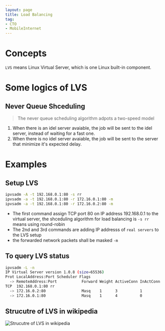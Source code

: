 ```yaml
---
layout: page
title: Load Balancing
tag:
- CTO
- MobileInternet
---
```


# Concepts
`LVS` means Linux Virtual Server, which is one Linux built-in component. 

# Some logics of LVS

## Never Queue Shceduling
> The never queue scheduling algorithm adpots a two-speed model
1. When there is an idel server avaiable, the job will be sent to the idel server, instead of waiting for a fast one.
1. When there is no idel server avaiable, the job will be sent to the server that minimize it's expected delay.


# Examples 

## Setup LVS
```sh
ipvsadm -A -t 192.168.0.1:80 -s rr
ipvsadm -a -t 192.168.0.1:80 -r 172.16.0.1:80 -m
ipvsadm -a -t 192.168.0.1:80 -r 172.16.0.2:80 -m
```
- The first command assign TCP port 80 on IP address 192.168.0.1 to the virtual server, the shceduling algorithm for load balancing is `-s rr` means using round-robin
- The 2nd and 3rd commands are adding IP addresss of `real servers` to the LVS setup
- the forwarded network packets shall be masked `-m`

## To query LVS status
```sh
ipvsadm -L -n
IP Virtual Server version 1.0.8 (size=65536)
Prot LocalAddress:Port Scheduler Flags
  -> RemoteAddress:Port           Forward Weight ActiveConn InActConn
TCP  192.168.0.1:80 rr
  -> 172.16.0.2:80                Masq    1      3          1
  -> 172.16.0.1:80                Masq    1      4          0
```

## Strucutre of LVS in wikipedia
![Strucutre of LVS in wikipedia](https://upload.wikimedia.org/wikipedia/commons/thumb/8/84/Wikimedia_Server_Architecture_%28simplified%29.svg/743px-Wikimedia_Server_Architecture_%28simplified%29.svg.png)
